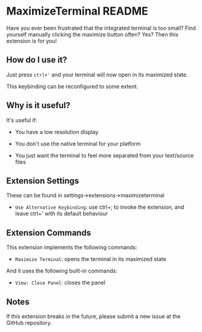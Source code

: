 # MaximizeTerminal README

Have you ever been frustrated that the integrated terminal is too small? Find yourself manually clicking the maximize button often? Yes? Then this extension is for you! 

## How do I use it?

Just press `ctrl+'` and your terminal will now open in its maximized state.

This keybinding can be reconfigured to some extent.

## Why is it useful?

It's useful if: 

- You have a low resolution display

- You don't use the native terminal for your platform

- You just want the terminal to feel more separated from your text/source files

## Extension Settings

These can be found in settings->extensions->maximizeterminal

* `Use Alternative Keybinding`: use ctrl+; to invoke the extension, and leave ctrl+' with its default behaviour

## Extension Commands

This extension implements the following commands:

* `Maximize Terminal`: opens the terminal in its maximized state

And it uses the following built-in commands:

* `View: Close Panel`: closes the panel

## Notes

If this extension breaks in the future, please submit a new issue at the GitHub repository.